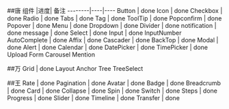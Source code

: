 ##唐
组件    |进度| 备注
--------|----|----
Button  |  done
Icon  |  done
Checkbox  |  done
Radio  |  done
Tabs | done
Tag | done
ToolTip | done
Popconfirm | done
Popover | done
Menu | done
Dropdown | done
Divider | done
notification | done
message | done
Select | done
Input | done
InputNumber
AutoComplete | done
Affix | done
Cascader | done
BackTop | done
Modal | done
Alert | done
Calendar | done
DatePicker | done
TimePicker | done
Upload
Form
Carousel
Mention

##万
Grid | done
Layout
Anchor
Tree
TreeSelect

##王
Rate  |  done
Pagination  |  done
Avatar  |  done
Badge  |  done
Breadcrumb |  done
Card  | done
Collapse | done
Spin | done
Switch | done
Steps | done
Progress | done
Slider | done
Timeline | done
Transfer | done
